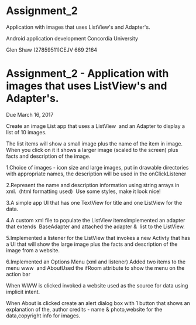# Assignment_2
Application with images that uses ListView's and Adapter's.

Android application development
Concordia University 

Glen Shaw (27859511)CEJV 669 2164
# Assignment_2 - Application with images that uses ListView's and Adapter's.

Due March 16, 2017

Create an image List app that uses a ListView  and an Adapter to display a list of 10 images.

The list items will show a small image plus the name of the item in image.
When you click on it it shows a larger image (scaled to the screen) plus facts and description of the image.

1.Choice of images - icon size and large images, put in drawable directories with appropriate names, the description will be used in the onClickListener

2.Represent the name and description information using string arrays in xml.  (html formatting used)  Use some styles, make it look nice! 

3.A simple app UI that has one TextView for title and one ListView for the data.

4.A custom xml file to populate the ListView itemsImplemented an adapter that extends  BaseAdapter and attached the adapter &  list to the ListView.

5.Implemented a listener for the ListView that invokes a new Activty that has a UI that will show the large image plus the facts and description of the image from a website.

6.Implemented an Options Menu (xml and listener) 
  Added two items to the menu www  and AboutUsed the ifRoom attribute to show the menu on the action bar  
 
 When WWW is clicked invoked a website used as the source for data using implicit intent.
 
 When About is clicked create an alert dialog box with 1 button that shows an explanation of the, author credits - name & photo,website for the data,copyright info for images.
 
